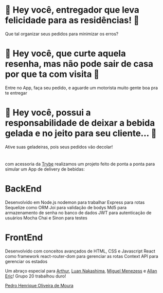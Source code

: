 # :motor_scooter: Hey você, entregador que leva felicidade para as residências! :motor_scooter:

Que tal organizar seus pedidos para minimizar os erros?

# :beers: Hey você, que curte aquela resenha, mas não pode sair de casa por que ta com visita :beers:

Entre no App, faça seu pedido, e aguarde um motorista muito gente boa pra te entregar

# :convenience_store: Hey você, possui a responsabilidade de deixar a bebida gelada e no jeito para seu cliente... :convenience_store:

Ative suas geladeiras, pois seus pedidos vão decolar!
#

com acessoria da [Trybe](https://www.betrybe.com/) realizamos um projeto feito de ponta a ponta para simular um App de delivery de bebidas:

# BackEnd

Desenvolvido em Node.js
nodemon para trabalhar
Express para rotas
Sequelize como ORM
Joi para validação de bodys
Md5 para armazenamento de senha no banco de dados
JWT para autenticação de usuários
Mocha Chai e Sinon para testes

# FrontEnd

Desenvolvido com conceitos avançados de HTML, CSS e Javascript
React como framework
react-router-dom para gerenciar as rotas
Context API para gerenciar os estados


Um abraço especial para [Arthur](https://github.com/ClawNarok), [Luan Nakashima](https://github.com/LuanNakashima), [Miguel Menezess](https://github.com/rmiguel139) e [Allan Eric](https://github.com/aejepsen)!
Grupo 20 trabalhou duro! 

[Pedro Henrique Oliveira de Moura](https://pedrohom16.github.io/)
